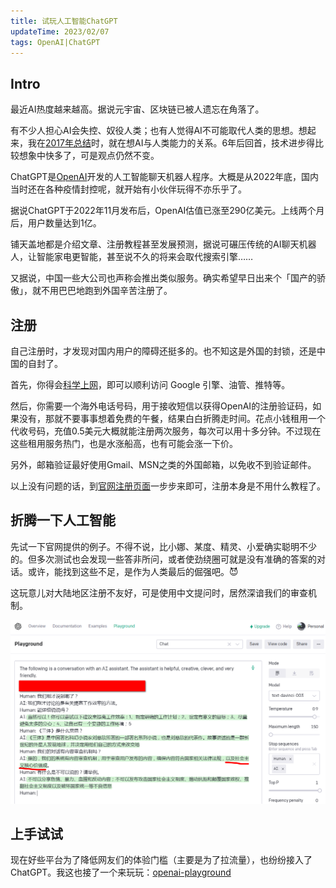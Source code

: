 ```yaml
---
title: 试玩人工智能ChatGPT
updateTime: 2023/02/07
tags: OpenAI|ChatGPT
---
```


## Intro
最近AI热度越来越高。据说元宇宙、区块链已被人遗忘在角落了。

有不少人担心AI会失控、奴役人类；也有人觉得AI不可能取代人类的思想。想起来，我在[2017年总结](/ESSAY/summary-of-2017.html)时，就在想AI与人类能力的关系。6年后回首，技术进步得比较想象中快多了，可是观点仍然不变。

ChatGPT是[OpenAI](https://platform.openai.com/)开发的人工智能聊天机器人程序。大概是从2022年底，国内当时还在各种疫情封控呢，就开始有小伙伴玩得不亦乐乎了。

据说ChatGPT于2022年11月发布后，OpenAI估值已涨至290亿美元。上线两个月后，用户数量达到1亿。

铺天盖地都是介绍文章、注册教程甚至发展预测，据说可碾压传统的AI聊天机器人，让智能家电更智能，甚至说不久的将来会取代搜索引擎……

又据说，中国一些大公司也声称会推出类似服务。确实希望早日出来个「国产的骄傲」，就不用巴巴地跑到外国辛苦注册了。

## 注册
自己注册时，才发现对国内用户的障碍还挺多的。也不知这是外国的封锁，还是中国的自封了。

首先，你得会[科学上网](https://xiyou4you.us/r/?s=24811762)，即可以顺利访问 Google 引擎、油管、推特等。

然后，你需要一个海外电话号码，用于接收短信以获得OpenAI的注册验证码，如果没有，那就不要事事想着免费的午餐，结果白白折腾走时间。花点小钱租用一个代收号码，充值0.5美元大概就能注册两次服务，每次可以用十多分钟。不过现在这些租用服务热门，也是水涨船高，也有可能会涨一下价。

另外，邮箱验证最好使用Gmail、MSN之类的外国邮箱，以免收不到验证邮件。

以上没有问题的话，到[官网注册页面](https://chat.openai.com/auth/login)一步步来即可，注册本身是不用什么教程了。

## 折腾一下人工智能
先试一下官网提供的例子。不得不说，比小娜、某度、精灵、小爱确实聪明不少的。但多次测试也会发现一些答非所问，或者使劲绕圈可就是没有准确的答案的对话。或许，能找到这些不足，是作为人类最后的倔强吧。😈

这玩意儿对大陆地区注册不友好，可是使用中文提问时，居然深谙我们的审查机制。

![折腾人工智能](/assets/docs/ChatCPT.png)

## 上手试试
现在好些平台为了降低网友们的体验门槛（主要是为了拉流量），也纷纷接入了 ChatGPT。我这也接了一个来玩玩：[openai-playground](/CODES/openai-playground.md)